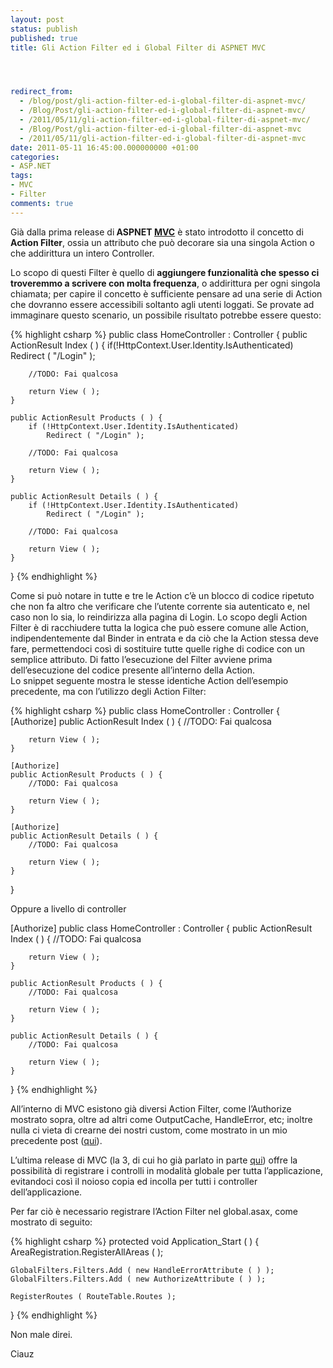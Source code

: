 ```yaml
---
layout: post
status: publish
published: true
title: Gli Action Filter ed i Global Filter di ASPNET MVC




redirect_from: 
  - /blog/post/gli-action-filter-ed-i-global-filter-di-aspnet-mvc/
  - /Blog/Post/gli-action-filter-ed-i-global-filter-di-aspnet-mvc/
  - /2011/05/11/gli-action-filter-ed-i-global-filter-di-aspnet-mvc/
  - /Blog/Post/gli-action-filter-ed-i-global-filter-di-aspnet-mvc
  - /2011/05/11/gli-action-filter-ed-i-global-filter-di-aspnet-mvc
date: 2011-05-11 16:45:00.000000000 +01:00
categories:
- ASP.NET
tags:
- MVC
- Filter
comments: true
---
```

<p>Già dalla prima release di<strong> ASPNET </strong><a title="ASP.NET MVC" href="http://tostring.it/tags/archive/mvc" target="_blank"><strong>MVC</strong></a> è stato introdotto il concetto di <strong>Action Filter</strong>, ossia un attributo che può decorare sia una singola Action o che addirittura un intero Controller. </p>  <p>Lo scopo di questi Filter è quello di <strong>aggiungere funzionalità che spesso ci troveremmo a scrivere con molta frequenza</strong>, o addirittura per ogni singola chiamata; per capire il concetto è sufficiente pensare ad una serie di Action che dovranno essere accessibili soltanto agli utenti loggati. Se provate ad immaginare questo scenario, un possibile risultato potrebbe essere questo:</p>  {% highlight csharp %}
public class HomeController : Controller {
    public ActionResult Index ( ) {
        if(!HttpContext.User.Identity.IsAuthenticated)
            Redirect ( "/Login" );

        //TODO: Fai qualcosa

        return View ( );
    }

    public ActionResult Products ( ) {
        if (!HttpContext.User.Identity.IsAuthenticated)
            Redirect ( "/Login" );

        //TODO: Fai qualcosa

        return View ( );
    }

    public ActionResult Details ( ) {
        if (!HttpContext.User.Identity.IsAuthenticated)
            Redirect ( "/Login" );

        //TODO: Fai qualcosa

        return View ( );
    }
}
{% endhighlight %}
<p>Come si può notare in tutte e tre le Action c’è un blocco di codice ripetuto che non fa altro che verificare che l’utente corrente sia autenticato e, nel caso non lo sia, lo reindirizza alla pagina di Login. Lo scopo degli Action Filter è di racchiudere tutta la logica che può essere comune alle Action, indipendentemente dal Binder in entrata e da ciò che la Action stessa deve fare, permettendoci così di sostituire tutte quelle righe di codice con un semplice attributo. Di fatto l’esecuzione del Filter avviene prima dell’esecuzione del codice presente all’interno della Action.
  <br />Lo snippet seguente mostra le stesse identiche Action dell’esempio precedente, ma con l’utilizzo degli Action Filter:</p>

{% highlight csharp %}
public class HomeController : Controller {
    [Authorize]
    public ActionResult Index ( ) {
        //TODO: Fai qualcosa

        return View ( );
    }

    [Authorize]
    public ActionResult Products ( ) {
        //TODO: Fai qualcosa

        return View ( );
    }

    [Authorize]
    public ActionResult Details ( ) {
        //TODO: Fai qualcosa

        return View ( );
    }
}

Oppure a livello di controller

[Authorize]
public class HomeController : Controller {
    public ActionResult Index ( ) {
        //TODO: Fai qualcosa

        return View ( );
    }

    public ActionResult Products ( ) {
        //TODO: Fai qualcosa

        return View ( );
    }
    
    public ActionResult Details ( ) {
        //TODO: Fai qualcosa

        return View ( );
    }
}
{% endhighlight %}
<p>All’interno di MVC esistono già diversi Action Filter, come l’Authorize mostrato sopra, oltre ad altri come OutputCache, HandleError, etc; inoltre nulla ci vieta di crearne dei nostri custom, come mostrato in un mio precedente post (<a title="Realizzare un ActionFilter per ottimizzare le nostre pagine web" href="http://imperugo.tostring.it/Blog/Post/Realizzare-un-ActionFilter-per-ottimizzare-le-nostre-pagine-web" target="_blank">qui</a>).</p>

<p>L’ultima release di MVC (la 3, di cui ho già parlato in parte <a title="Un MIX 2011 ricco di novità" href="http://tostring.it/blog/post/un-mix-2011-ricco-di-novita/" target="_blank">qui</a>) offre la possibilità di registrare i controlli in modalità globale per tutta l’applicazione, evitandoci così il noioso copia ed incolla per tutti i controller dell’applicazione. </p>

<p>Per far ciò è necessario registrare l’Action Filter nel global.asax, come mostrato di seguito:</p>

{% highlight csharp %}
protected void Application_Start ( ) {
    AreaRegistration.RegisterAllAreas ( );

    GlobalFilters.Filters.Add ( new HandleErrorAttribute ( ) );
    GlobalFilters.Filters.Add ( new AuthorizeAttribute ( ) );

    RegisterRoutes ( RouteTable.Routes );
}
{% endhighlight %}
<p>Non male direi.</p>

<p>Ciauz</p>

